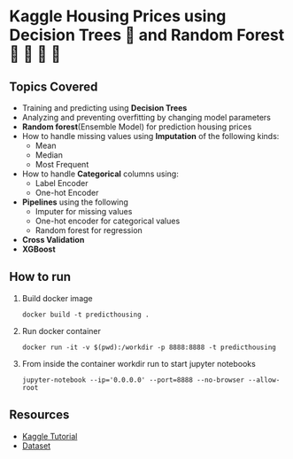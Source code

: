 # Kaggle Housing Prices using Decision Trees :evergreen_tree: and Random Forest :palm_tree: :herb: :sunflower: :rabbit:

## Topics Covered
- Training and predicting using **Decision Trees**
- Analyzing and preventing overfitting by changing model parameters
- **Random forest**(Ensemble Model) for prediction housing prices
- How to handle missing values using **Imputation** of the following kinds:
  - Mean
  - Median
  - Most Frequent
- How to handle **Categorical** columns using:
  - Label Encoder
  - One-hot Encoder
- **Pipelines** using the following
  - Imputer for missing values
  - One-hot encoder for categorical values
  - Random forest for regression
- **Cross Validation**
- **XGBoost** 

## How to run
1. Build docker image
   
   `docker build -t predicthousing .`
2.  Run docker container

    `docker run -it -v $(pwd):/workdir -p 8888:8888 -t predicthousing`
3.  From inside the container workdir run to start jupyter notebooks

    `jupyter-notebook --ip='0.0.0.0' --port=8888 --no-browser --allow-root`

## Resources
- [Kaggle Tutorial](https://www.kaggle.com/learn/intro-to-machine-learning)
- [Dataset](https://storage.googleapis.com/kaggle-competitions-data/kaggle-v2/10211/111096/bundle/archive.zip?GoogleAccessId=web-data@kaggle-161607.iam.gserviceaccount.com&Expires=1582741580&Signature=WtJbS4XCICnwlfdvfvirHR2M6hHdmvvKuFMCzrJuVpLegHpngoHgplVeeLR%2BMBD8ir0NnreDK3PBBcOpd0PZvwI2LOO%2B1Zl1a4%2F7dLpIqLTvilHAXbpmfdO4Gga1hF7jqDtMMV195AN1qGUuSew5Gv0Huof62Mss%2By44BS%2Bc66UoSlNiVf9RkUkp7%2Fq14Y0IuThUt7P7m9ppcbnGBeUMeQNVX%2FFokxgIBA%2FGvA2uNZUA0aDxul%2FJo5yAgDOjwdKU0ittyqt13QF5CBihoKBLlvjiT7ySgtGnBkumhb8S9ubUOOjB4ZA%2F6SnVUMdwKMfgTmzWs55BAVLzaPSnQQYkVA%3D%3D&response-content-disposition=attachment%3B+filename%3Dhome-data-for-ml-course.zip)
